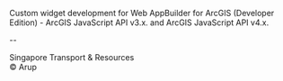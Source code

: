 Custom widget development for Web AppBuilder for ArcGIS (Developer Edition) - ArcGIS JavaScript API v3.x. and ArcGIS JavaScript API v4.x. 

--

Singapore Transport & Resources    
&copy; Arup

